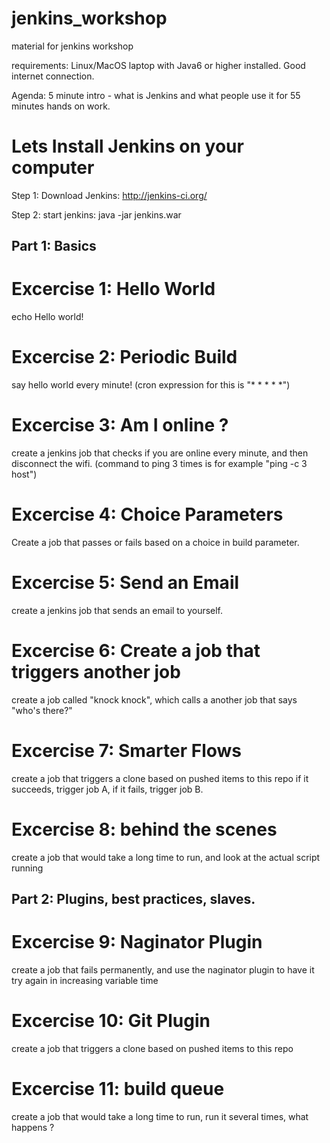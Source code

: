 # jenkins_workshop
material for jenkins workshop

requirements:
Linux/MacOS laptop with Java6 or higher installed.
Good internet connection.

Agenda:
5 minute intro - what is Jenkins and what people use it for
55 minutes hands on work.

# Lets Install Jenkins on your computer
Step 1: Download Jenkins: http://jenkins-ci.org/

Step 2: start jenkins: 
java -jar jenkins.war

## Part 1: Basics

# Excercise 1: Hello World
echo Hello world!

# Excercise 2: Periodic Build
say hello world every minute! (cron expression for this is "* * * * *")

# Excercise 3: Am I online ?
create a jenkins job that checks if you are online every minute, and then disconnect the wifi.
(command to ping 3 times is for example "ping -c 3 host")

# Excercise 4: Choice Parameters
Create a job that passes or fails based on a choice in build parameter.

# Excercise 5: Send an Email
create a jenkins job that sends an email to yourself.

# Excercise 6: Create a job that triggers another job
create a job called "knock knock", which calls a another job that says "who's there?"

# Excercise 7: Smarter Flows
create a job that triggers a clone based on pushed items to this repo
if it succeeds, trigger job A, if it fails, trigger job B.

# Excercise 8: behind the scenes
create a job that would take a long time to run, and look at the actual script running

## Part 2: Plugins, best practices, slaves.

# Excercise 9: Naginator Plugin
create a job that fails permanently, and use the naginator plugin to have it try again in increasing variable time

# Excercise 10: Git Plugin
create a job that triggers a clone based on pushed items to this repo

# Excercise 11: build queue
create a job that would take a long time to run, run it several times, what happens ?
